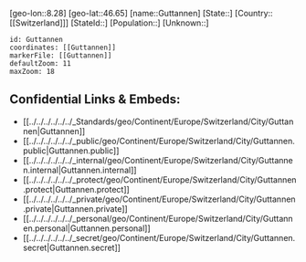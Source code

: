 ﻿---
location: [46.65,8.28]
mapzoom: [7,12] 
mapmarker: city 
type: City
tags:
- geo/City


SpocWebEntityId: 30646
isDeleted: false
confidential: public

---
[geo-lon::8.28]
[geo-lat::46.65]
[name::Guttannen]
[State::]
[Country::[[Switzerland]]]
[StateId::]
[Population::]
[Unknown::]


```leaflet
id: Guttannen
coordinates: [[Guttannen]]
markerFile: [[Guttannen]]
defaultZoom: 11 
maxZoom: 18
```


## Confidential Links & Embeds: 
- [[../../../../../../_Standards/geo/Continent/Europe/Switzerland/City/Guttannen|Guttannen]] 
- [[../../../../../../_public/geo/Continent/Europe/Switzerland/City/Guttannen.public|Guttannen.public]] 
- [[../../../../../../_internal/geo/Continent/Europe/Switzerland/City/Guttannen.internal|Guttannen.internal]] 
- [[../../../../../../_protect/geo/Continent/Europe/Switzerland/City/Guttannen.protect|Guttannen.protect]] 
- [[../../../../../../_private/geo/Continent/Europe/Switzerland/City/Guttannen.private|Guttannen.private]] 
- [[../../../../../../_personal/geo/Continent/Europe/Switzerland/City/Guttannen.personal|Guttannen.personal]] 
- [[../../../../../../_secret/geo/Continent/Europe/Switzerland/City/Guttannen.secret|Guttannen.secret]] 
